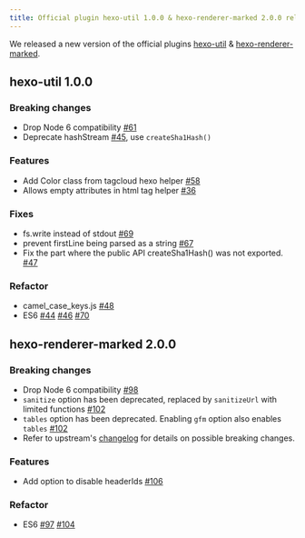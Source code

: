 ```yaml
---
title: Official plugin hexo-util 1.0.0 & hexo-renderer-marked 2.0.0 released
---
```


We released a new version of the official plugins [hexo-util] & [hexo-renderer-marked].

## hexo-util 1.0.0

### Breaking changes

- Drop Node 6 compatibility [#61]
- Deprecate hashStream [#45], use `createSha1Hash()`

### Features

- Add Color class from tagcloud hexo helper [#58]
- Allows empty attributes in html tag helper [#36]

### Fixes

- fs.write instead of stdout [#69]
- prevent firstLine being parsed as a string [#67]
- Fix the part where the public API createSha1Hash() was not exported. [#47]

### Refactor

- camel_case_keys.js [#48]
- ES6 [#44] [#46] [#70]


## hexo-renderer-marked 2.0.0

### Breaking changes
- Drop Node 6 compatibility [#98]
- `sanitize` option has been deprecated, replaced by `sanitizeUrl` with limited functions [#102]
- `tables` option has been deprecated. Enabling `gfm` option also enables `tables` [#102]
- Refer to upstream's [changelog] for details on possible breaking changes.

### Features
- Add option to disable headerIds [#106]

### Refactor
- ES6 [#97] [#104]


[hexo-util]: https://github.com/hexojs/hexo-util
[hexo-renderer-marked]: https://github.com/hexojs/hexo-renderer-marked

[#61]: https://github.com/hexojs/hexo-util/pull/61
[#45]: https://github.com/hexojs/hexo-util/pull/45
[#58]: https://github.com/hexojs/hexo-util/pull/58
[#36]: https://github.com/hexojs/hexo-util/pull/36
[#69]: https://github.com/hexojs/hexo-util/pull/69
[#67]: https://github.com/hexojs/hexo-util/pull/67
[#47]: https://github.com/hexojs/hexo-util/pull/47
[#48]: https://github.com/hexojs/hexo-util/pull/48
[#44]: https://github.com/hexojs/hexo-util/pull/44
[#46]: https://github.com/hexojs/hexo-util/pull/46
[#70]: https://github.com/hexojs/hexo-util/pull/70

[#98]: https://github.com/hexojs/hexo-renderer-marked/pull/98
[#102]: https://github.com/hexojs/hexo-renderer-marked/pull/102
[changelog]: https://github.com/markedjs/marked/releases/tag/v0.7.0
[#106]: https://github.com/hexojs/hexo-renderer-marked/pull/106
[#97]: https://github.com/hexojs/hexo-renderer-marked/pull/97
[#104]: https://github.com/hexojs/hexo-renderer-marked/pull/104
